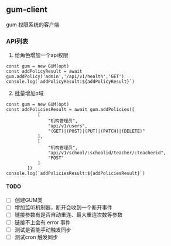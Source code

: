 ## gum-client
gum 权限系统的客户端

### API列表
1. 给角色增加一个api权限
```
const gum = new GUM(opt)
const addPolicyResult = await gum.addPolicy('admin','/api/v1/health','GET')
console.log(`addPolicyResult:${addPolicyResult}`)
```
2. 批量增加p域
```
const gum = new GUM(opt)
const addPoliciesResult = await gum.addPolicies([
            [
                "机构管理员",
                "api/v1/users",
                "(GET)|(POST)|(PUT)|(PATCH)|(DELETE)"
            ],
            [
                "机构管理员",
                "api/v1/school/:schoolid/teacher/:teacherid",
                "POST"
            ]
        ])
console.log(`addPoliciesResult:${addPoliciesResult}`)
```

#### TODO
- [ ] 创建GUM类
- [ ] 增加监听机制器，断开会收到一个断开事件
- [ ] 链接参数有是否自动重连、最大重连次数等参数
- [ ] 链接不上会有 error 事件
- [ ] 测试是否能手动触发同步
- [ ] 测试cron 触发同步